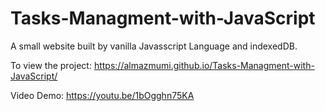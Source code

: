 # Tasks-Managment-with-JavaScript
A small website built by vanilla Javasscript Language and indexedDB. 


To view the project:
https://almazmumi.github.io/Tasks-Managment-with-JavaScript/


Video Demo:
https://youtu.be/1bOgghn75KA
